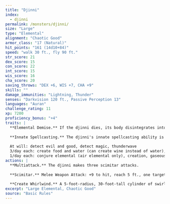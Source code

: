 ```yaml
---
title: "Djinni"
index:
  - djinni
permalink: /monsters/djinni/
size: "Large"
type: "Elemental"
alignment: "Chaotic Good"
armor_class: "17 (Natural)"
hit_points: "161 (14d10+84)"
speed: "walk 30 ft., fly 90 ft."
str_score: 21
dex_score: 15
con_score: 22
int_score: 15
wis_score: 16
cha_score: 20
saving_throws: "DEX +6, WIS +7, CHA +9"
skills: ""
damage_immunities: "Lightning, Thunder"
senses: "Darkvision 120 ft., Passive Perception 13"
languages: "Auran"
challenge_rating: 11
xp: 7200
proficiency_bonus: "+4"
traits: |
  **Elemental Demise.** If the djinni dies, its body disintegrates into a warm breeze, leaving behind only equipment the djinni was wearing or carrying.
  
  **Innate Spellcasting.** The djinni's innate spellcasting ability is Charisma (spell save DC 17, +9 to hit with spell attacks). It can innately cast the following spells, requiring no material components:
  
  At will: detect evil and good, detect magic, thunderwave
  3/day each: create food and water (can create wine instead of water), tongues, wind walk
  1/day each: conjure elemental (air elemental only), creation, gaseous form, invisibility, major image, plane shift
actions: |
  **Multiattack.** The djinni makes three scimitar attacks.
  
  **Scimitar.** Melee Weapon Attack: +9 to hit, reach 5 ft., one target. Hit: 12 (2d6 + 5) slashing damage plus 3 (1d6) lightning or thunder damage (djinni's choice).
  
  **Create Whirlwind.** A 5-foot-radius, 30-foot-tall cylinder of swirling air magically forms on a point the djinni can see within 120 feet of it. The whirlwind lasts as long as the djinni maintains concentration (as if concentrating on a spell). Any creature but the djinni that enters the whirlwind must succeed on a DC 18 Strength saving throw or be restrained by it. The djinni can move the whirlwind up to 60 feet as an action, and creatures restrained by the whirlwind move with it. The whirlwind ends if the djinni loses sight of it. A creature can use its action to free a creature restrained by the whirlwind, including itself, by succeeding on a DC 18 Strength check. If the check succeeds, the creature is no longer restrained and moves to the nearest space outside the whirlwind.  
excerpt: "Large Elemental, Chaotic Good"
source: "Basic Rules"
---
```

